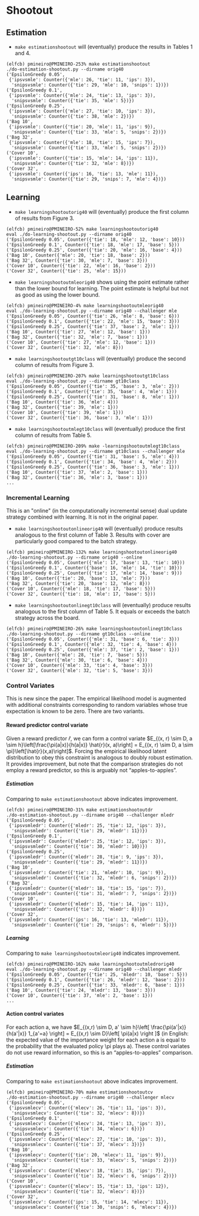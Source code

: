 # Shootout

## Estimation

* ```make estimationshootout``` will (eventually) produce the results in Tables 1 and 4.
```console
(elfcb) pmineiro@PMINEIRO-253% make estimationshootout
./do-estimation-shootout.py --dirname orig40
('EpsilonGreedy 0.05',
 {'ipsvsmle': Counter({'mle': 26, 'tie': 11, 'ips': 3}),
  'snipsvsmle': Counter({'tie': 29, 'mle': 10, 'snips': 1})})
('EpsilonGreedy 0.1',
 {'ipsvsmle': Counter({'mle': 24, 'tie': 13, 'ips': 3}),
  'snipsvsmle': Counter({'tie': 35, 'mle': 5})})
('EpsilonGreedy 0.25',
 {'ipsvsmle': Counter({'mle': 27, 'tie': 10, 'ips': 3}),
  'snipsvsmle': Counter({'tie': 38, 'mle': 2})})
('Bag 10',
 {'ipsvsmle': Counter({'tie': 20, 'mle': 11, 'ips': 9}),
  'snipsvsmle': Counter({'tie': 33, 'mle': 5, 'snips': 2})})
('Bag 32',
 {'ipsvsmle': Counter({'mle': 18, 'tie': 15, 'ips': 7}),
  'snipsvsmle': Counter({'tie': 33, 'mle': 5, 'snips': 2})})
('Cover 10',
 {'ipsvsmle': Counter({'tie': 15, 'mle': 14, 'ips': 11}),
  'snipsvsmle': Counter({'tie': 32, 'mle': 8})})
('Cover 32',
 {'ipsvsmle': Counter({'ips': 16, 'tie': 13, 'mle': 11}),
  'snipsvsmle': Counter({'tie': 29, 'snips': 7, 'mle': 4})})
```

## Learning

 * ```make learningshootoutorig40``` will (eventually) produce the first column of results from Figure 3.
 ```console
(elfcb) pmineiro@PMINEIRO-52% make learningshootoutorig40
eval ./do-learning-shootout.py --dirname orig40
('EpsilonGreedy 0.05', Counter({'tie': 18, 'mle': 12, 'base': 10}))
('EpsilonGreedy 0.1', Counter({'tie': 18, 'mle': 17, 'base': 5}))
('EpsilonGreedy 0.25', Counter({'tie': 20, 'mle': 16, 'base': 4}))
('Bag 10', Counter({'mle': 20, 'tie': 18, 'base': 2}))
('Bag 32', Counter({'tie': 30, 'mle': 7, 'base': 3}))
('Cover 10', Counter({'tie': 22, 'mle': 16, 'base': 2}))
('Cover 32', Counter({'tie': 25, 'mle': 15}))
```

* ```make learningshootoutmleorig40``` shows using the point estimate rather than the lower bound for learning.  The point estimate is helpful but not as good as using the lower bound.
```console
(elfcb) pmineiro@PMINEIRO-4% make learningshootoutmleorig40
eval ./do-learning-shootout.py --dirname orig40 --challenger mle
('EpsilonGreedy 0.05', Counter({'tie': 26, 'mle': 8, 'base': 6}))
('EpsilonGreedy 0.1', Counter({'tie': 22, 'mle': 15, 'base': 3}))
('EpsilonGreedy 0.25', Counter({'tie': 37, 'base': 2, 'mle': 1}))
('Bag 10', Counter({'tie': 27, 'mle': 12, 'base': 1}))
('Bag 32', Counter({'tie': 32, 'mle': 7, 'base': 1}))
('Cover 10', Counter({'tie': 27, 'mle': 12, 'base': 1}))
('Cover 32', Counter({'tie': 32, 'mle': 8}))
```

 * ```make learningshootoutgt10class``` will (eventually) produce the second column of results from Figure 3.
 ```console
 (elfcb) pmineiro@PMINEIRO-207% make learningshootoutgt10class
eval ./do-learning-shootout.py --dirname gt10class
('EpsilonGreedy 0.05', Counter({'tie': 35, 'base': 3, 'mle': 2}))
('EpsilonGreedy 0.1', Counter({'tie': 35, 'base': 4, 'mle': 1}))
('EpsilonGreedy 0.25', Counter({'tie': 31, 'base': 8, 'mle': 1}))
('Bag 10', Counter({'tie': 36, 'mle': 4}))
('Bag 32', Counter({'tie': 39, 'mle': 1}))
('Cover 10', Counter({'tie': 39, 'mle': 1}))
('Cover 32', Counter({'tie': 36, 'base': 3, 'mle': 1}))
 ```
 
 * ```make learningshootoutmlegt10class``` will (eventually) produce the first column of results from Table 5.
 ```console
 (elfcb) pmineiro@PMINEIRO-209% make -learningshootoutmlegt10class
eval ./do-learning-shootout.py --dirname gt10class --challenger mle
('EpsilonGreedy 0.05', Counter({'tie': 31, 'base': 5, 'mle': 4}))
('EpsilonGreedy 0.1', Counter({'tie': 34, 'base': 4, 'mle': 2}))
('EpsilonGreedy 0.25', Counter({'tie': 36, 'base': 3, 'mle': 1}))
('Bag 10', Counter({'tie': 37, 'mle': 2, 'base': 1}))
('Bag 32', Counter({'tie': 36, 'mle': 3, 'base': 1}))
...
 ```
### Incremental Learning

This is an "online" (in the computationally incremental sense) dual update strategy combined with learning.  It is not in the original paper.

* ```make learningshootoutonlineorig40``` will (eventually) produce results analogous to the first column of Table 3.  Results with cover are particularly good compared to the batch strategy.
```console
(elfcb) pmineiro@PMINEIRO-132% make learningshootoutonlineorig40
./do-learning-shootout.py --dirname orig40 --online
('EpsilonGreedy 0.05', Counter({'mle': 17, 'base': 13, 'tie': 10}))
('EpsilonGreedy 0.1', Counter({'base': 16, 'mle': 14, 'tie': 10}))
('EpsilonGreedy 0.25', Counter({'tie': 17, 'mle': 14, 'base': 9}))
('Bag 10', Counter({'tie': 20, 'base': 13, 'mle': 7}))
('Bag 32', Counter({'tie': 20, 'base': 12, 'mle': 8}))
('Cover 10', Counter({'mle': 18, 'tie': 17, 'base': 5}))
('Cover 32', Counter({'tie': 18, 'mle': 17, 'base': 5}))
```
* ```make learningshootoutonlinegt10class``` will (eventually) produce results analogous to the first column of Table 5.  It equals or exceeds the batch strategy across the board.
```console
(elfcb) pmineiro@PMINEIRO-26% make learningshootoutonlinegt10class
./do-learning-shootout.py --dirname gt10class --online
('EpsilonGreedy 0.05', Counter({'mle': 31, 'base': 6, 'tie': 3}))
('EpsilonGreedy 0.1', Counter({'mle': 32, 'tie': 4, 'base': 4}))
('EpsilonGreedy 0.25', Counter({'mle': 37, 'tie': 2, 'base': 1}))
('Bag 10', Counter({'mle': 28, 'tie': 7, 'base': 5}))
('Bag 32', Counter({'mle': 30, 'tie': 6, 'base': 4}))
('Cover 10', Counter({'mle': 33, 'tie': 4, 'base': 3}))
('Cover 32', Counter({'mle': 32, 'tie': 5, 'base': 3}))
```

### Control Variates

This is new since the paper. The empirical likelihood model is augmented with additional constraints corresponding to random variables whose true expectation is known to be zero.  There are two variants.

#### Reward predictor control variate

Given a reward predictor $\hat{r}$, we can form a control variate $E_{(x, r) \sim D, a \sim h}\left[\frac{\pi(a|x)}{h(a|x)} \hat{r}(x, a)\right] = E_{(x, r) \sim D, a \sim \pi}\left[\hat{r}(x,a)\right]$.  Forcing the empirical likelihood latent distribution to obey this constraint is analogous to doubly robust estimation.  It provides improvement, but note that the comparison strategies do not employ a reward predictor, so this is arguably not &ldquo;apples-to-apples&rdquo;.

##### Estimation
Comparing to ```make estimationshootout``` above indicates improvement.
```console
(elfcb) pmineiro@PMINEIRO-31% make estimationshootoutdr
./do-estimation-shootout.py --dirname orig40 --challenger mledr
('EpsilonGreedy 0.05',
 {'ipsvsmledr': Counter({'mledr': 25, 'tie': 12, 'ips': 3}),
  'snipsvsmledr': Counter({'tie': 29, 'mledr': 11})})
('EpsilonGreedy 0.1',
 {'ipsvsmledr': Counter({'mledr': 25, 'tie': 12, 'ips': 3}),
  'snipsvsmledr': Counter({'tie': 30, 'mledr': 10})})
('EpsilonGreedy 0.25',
 {'ipsvsmledr': Counter({'mledr': 28, 'tie': 9, 'ips': 3}),
  'snipsvsmledr': Counter({'tie': 29, 'mledr': 11})})
('Bag 10',
 {'ipsvsmledr': Counter({'tie': 21, 'mledr': 10, 'ips': 9}),
  'snipsvsmledr': Counter({'tie': 32, 'mledr': 6, 'snips': 2})})
('Bag 32',
 {'ipsvsmledr': Counter({'mledr': 18, 'tie': 15, 'ips': 7}),
  'snipsvsmledr': Counter({'tie': 31, 'mledr': 7, 'snips': 2})})
('Cover 10',
 {'ipsvsmledr': Counter({'mledr': 15, 'tie': 14, 'ips': 11}),
  'snipsvsmledr': Counter({'tie': 32, 'mledr': 8})})
('Cover 32',
 {'ipsvsmledr': Counter({'ips': 16, 'tie': 13, 'mledr': 11}),
  'snipsvsmledr': Counter({'tie': 29, 'snips': 6, 'mledr': 5})})
```

##### Learning
Comparing to ```make learningshootoutmleorig40``` indicates improvement.
```console
(elfcb) pmineiro@PMINEIRO-162% make learningshootoutmledrorig40 
eval ./do-learning-shootout.py --dirname orig40 --challenger mledr
('EpsilonGreedy 0.05', Counter({'tie': 25, 'mledr': 10, 'base': 5}))
('EpsilonGreedy 0.1', Counter({'tie': 26, 'mledr': 12, 'base': 2}))
('EpsilonGreedy 0.25', Counter({'tie': 33, 'mledr': 6, 'base': 1}))
('Bag 10', Counter({'tie': 24, 'mledr': 13, 'base': 3}))
('Cover 10', Counter({'tie': 37, 'mle': 2, 'base': 1}))
...
```

#### Action control variates

For each action a, we have $E_{(x,r) \sim D, a' \sim h}\left[ \frac{\pi(a'|x)}{h(a'|x)} 1_{a'=a} \right] = E_{(x,r) \sim D}\left[ \pi(a|x) \right ]$ (in English: the expected value of the importance weight for each action a is equal to the probability that the evaluated policy \pi plays a).  These control variates do not use reward information, so this is an &ldquo;apples-to-apples&rdquo; comparison.  

##### Estimation
Comparing to ```make estimationshootout``` above indicates improvement.
```console
(elfcb) pmineiro@PMINEIRO-70% make estimationshootoutcv
./do-estimation-shootout.py --dirname orig40 --challenger mlecv
('EpsilonGreedy 0.05',
 {'ipsvsmlecv': Counter({'mlecv': 26, 'tie': 11, 'ips': 3}),
  'snipsvsmlecv': Counter({'tie': 32, 'mlecv': 8})})
('EpsilonGreedy 0.1',
 {'ipsvsmlecv': Counter({'mlecv': 24, 'tie': 13, 'ips': 3}),
  'snipsvsmlecv': Counter({'tie': 34, 'mlecv': 6})})
('EpsilonGreedy 0.25',
 {'ipsvsmlecv': Counter({'mlecv': 27, 'tie': 10, 'ips': 3}),
  'snipsvsmlecv': Counter({'tie': 37, 'mlecv': 3})})
('Bag 10',
 {'ipsvsmlecv': Counter({'tie': 20, 'mlecv': 11, 'ips': 9}),
  'snipsvsmlecv': Counter({'tie': 33, 'mlecv': 5, 'snips': 2})})
('Bag 32',
 {'ipsvsmlecv': Counter({'mlecv': 18, 'tie': 15, 'ips': 7}),
  'snipsvsmlecv': Counter({'tie': 32, 'mlecv': 6, 'snips': 2})})
('Cover 10',
 {'ipsvsmlecv': Counter({'mlecv': 15, 'tie': 13, 'ips': 12}),
  'snipsvsmlecv': Counter({'tie': 32, 'mlecv': 8})})
('Cover 32',
 {'ipsvsmlecv': Counter({'ips': 15, 'tie': 14, 'mlecv': 11}),
  'snipsvsmlecv': Counter({'tie': 30, 'snips': 6, 'mlecv': 4})})
```


